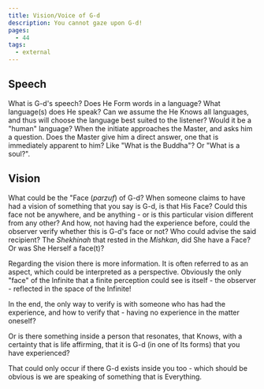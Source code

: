 ```yaml
---
title: Vision/Voice of G-d
description: You cannot gaze upon G-d!
pages:
  - 44
tags:
  - external
---
```


## Speech

What is G-d's speech? Does He Form words in a language? What language(s) does He speak? Can we assume the He Knows all languages, and thus will choose the language best suited to the listener? Would it be a "human" language? When the initiate approaches the Master, and asks him a question. Does the Master give him a direct answer, one that is immediately apparent to him? Like "What is the Buddha"? Or "What is a soul?".

## Vision

What could be the "Face (_parzuf_) of G-d? When someone claims to have had a vision of something that you say is G-d, is that His Face? Could this face not be anywhere, and be anything - or is this particular vision different from any other? And how, not having had the experience before, could the observer verify whether this is G-d's face or not? Who could advise the said recipient? The _Shekhinah_ that rested in the _Mishkan_, did She have a Face? Or was She Herself a face(t)?

Regarding the vision there is more information. It is often referred to as an aspect, which could be interpreted as a perspective. Obviously the only "face" of the Infinite that a finite perception could see is itself - the observer - reflected in the space of the Infinite!

In the end, the only way to verify is with someone who has had the experience, and how to verify that - having no experience in the matter oneself?

Or is there something inside a person that resonates, that Knows, with a certainty that is life affirming, that it is G-d (in one of Its forms) that you have experienced?

That could only occur if there G-d exists inside you too - which should be obvious is we are speaking of something that is Everything.
